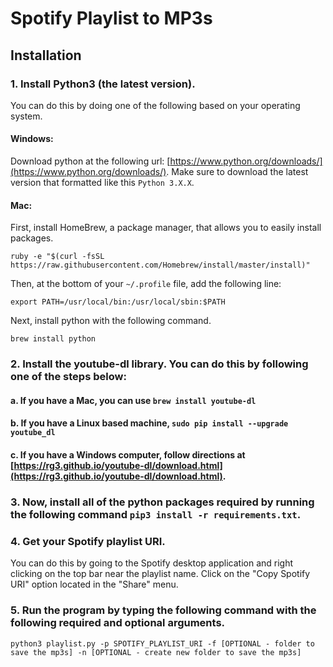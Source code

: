 # Spotify Playlist to MP3s

## Installation

### 1. Install Python3 (the latest version).

You can do this by doing one of the following based on your operating system.

#### Windows:
Download python at the following url: [https://www.python.org/downloads/](https://www.python.org/downloads/). Make sure to download the latest version that formatted like this `Python 3.X.X`.

#### Mac:
First, install HomeBrew, a package manager, that allows you to easily install packages.
```
ruby -e "$(curl -fsSL https://raw.githubusercontent.com/Homebrew/install/master/install)"
```
Then, at the bottom of your `~/.profile` file, add the following line:
```
export PATH=/usr/local/bin:/usr/local/sbin:$PATH
```
Next, install python with the following command.
```
brew install python
```

### 2. Install the youtube-dl library. You can do this by following one of the steps below:
#### a. If you have a Mac, you can use `brew install youtube-dl`
#### b. If you have a Linux based machine, `sudo pip install --upgrade youtube_dl`
#### c. If you have a Windows computer, follow directions at [https://rg3.github.io/youtube-dl/download.html](https://rg3.github.io/youtube-dl/download.html).

### 3. Now, install all of the python packages required by running the following command `pip3 install -r requirements.txt`.

### 4. Get your Spotify playlist URI.

You can do this by going to the Spotify desktop application and right clicking on the top bar near the playlist name. Click on the "Copy Spotify URI" option located in the "Share" menu.

### 5. Run the program by typing the following command with the following required and optional arguments.
`python3 playlist.py -p SPOTIFY_PLAYLIST_URI -f [OPTIONAL - folder to save the mp3s] -n [OPTIONAL - create new folder to save the mp3s]`
